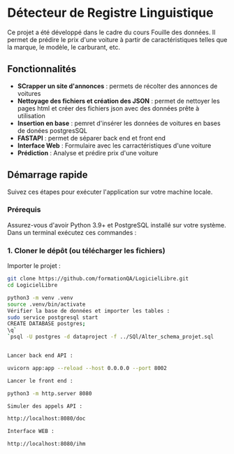 # Détecteur de Registre Linguistique
Ce projet a été développé dans le cadre du cours Fouille des données.
Il permet de prédire le prix d'une voiture à partir de caractéristiques telles que la marque, le modèle, le carburant, etc.
##  Fonctionnalités


-   **SCrapper un site d'annonces** : permets de récolter des annonces de voitures
-   **Nettoyage des fichiers et création des JSON** :  permet de nettoyer les pages html et créer des fichiers json avec des données prête à utilisation 
-   **Insertion en base** : pemret d'insérer les données de voitures en bases de donées postgresSQL
-   **FASTAPI** : permet de séparer back end et front end 
-   **Interface Web** : Formulaire avec les carractéristiques d'une voiture
-   **Prédiction** : Analyse et prédire prix d'une voiture


##  Démarrage rapide

Suivez ces étapes pour exécuter l'application sur votre machine locale.

### Prérequis

Assurez-vous d'avoir Python 3.9+ et PostgreSQL installé sur votre système.
Dans un terminal exécutez ces commandes : 

### 1. Cloner le dépôt (ou télécharger les fichiers)
Importer le projet : 

```bash 
git clone https://github.com/formationQA/LogicielLibre.git 
cd LogicielLibre

python3 -m venv .venv
source .venv/bin/activate
Vérifier la base de données et importer les tables :
sudo service postgresql start
CREATE DATABASE postgres;
\q`
`psql -U postgres -d dataproject -f ../SQl/Alter_schema_projet.sql


Lancer back end API :

uvicorn app:app --reload --host 0.0.0.0 --port 8002

Lancer le front end :

python3 -m http.server 8080

Simuler des appels API :

http://localhost:8080/doc

Interface WEB :

http://localhost:8080/ihm


